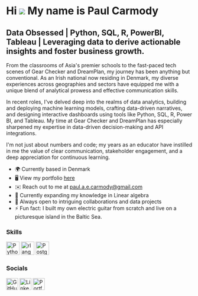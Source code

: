 Hi ![](https://user-images.githubusercontent.com/18350557/176309783-0785949b-9127-417c-8b55-ab5a4333674e.gif) My name is Paul Carmody
===================================================================================================================================

Data Obsessed | Python, SQL, R, PowerBI, Tableau |
Leveraging data to derive actionable insights and foster business growth.
--------------------------------------------

From the classrooms of Asia's premier schools to the fast-paced tech scenes of Gear Checker and DreamPlan, my journey has been anything but conventional. As an Irish national now residing in Denmark, my diverse experiences across geographies and sectors have equipped me with a unique blend of analytical prowess and effective communication skills.

In recent roles, I've delved deep into the realms of data analytics, building and deploying machine learning models, crafting data-driven narratives, and designing interactive dashboards using tools like Python, SQL, R, Power BI, and Tableau. My time at Gear Checker and DreamPlan has especially sharpened my expertise in data-driven decision-making and API integrations.

I'm not just about numbers and code; my years as an educator have instilled in me the value of clear communication, stakeholder engagement, and a deep appreciation for continuous learning.

* 🌍  Currently based in Denmark
* 🖥️  View my portfolio [here](https://www.mavenanalytics.io/profile/Paul-Carmody/103249545)
* ✉️  Reach out to me at [paul.a.e.carmody@gmail.com](mailto:paul.a.e.carmody@gmail.com)
* 🧠  Currently expanding my knowledge in Linear algebra
* 🤝  Always open to intriguing collaborations and data projects
* ⚡  Fun fact: I built my own electric guitar from scratch and live on a picturesque island in the Baltic Sea.

### Skills

<p align="left">
<a href="https://www.python.org/" target="_blank" rel="noreferrer"><img src="https://raw.githubusercontent.com/danielcranney/readme-generator/main/public/icons/skills/python-colored.svg" width="36" height="36" alt="Python" /></a>
<a href="https://www.r-project.org/" target="_blank" rel="noreferrer"><img src="https://raw.githubusercontent.com/danielcranney/readme-generator/main/public/icons/skills/rlang-colored.svg" width="36" height="36" alt="rlang" /></a>
<a href="https://www.postgresql.org/" target="_blank" rel="noreferrer"><img src="https://raw.githubusercontent.com/danielcranney/readme-generator/main/public/icons/skills/postgresql-colored.svg" width="36" height="36" alt="PostgreSQL" /></a>
</p>

### Socials

<p align="left">
<a href="https://www.github.com/cArmo85" target="_blank" rel="noreferrer"><img src="https://raw.githubusercontent.com/danielcranney/readme-generator/main/public/icons/socials/github.svg" width="32" height="32" alt="GitHub" /></a>
<a href="https://www.linkedin.com/in/carmodypaul/" target="_blank" rel="noreferrer"><img src="https://raw.githubusercontent.com/danielcranney/readme-generator/main/public/icons/socials/linkedin.svg" width="32" height="32" alt="LinkedIn" /></a>
<a href="https://www.mavenanalytics.io/profile/Paul-Carmody/103249545" target="_blank" rel="noreferrer"><img src="https://img.icons8.com/ios-filled/50/000000/globe.png" width="32" height="32" alt="Portfolio" /></a>
</p>
